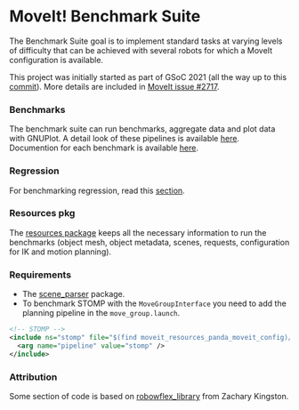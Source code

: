 # MoveIt! Benchmark Suite
The Benchmark Suite goal is to implement standard tasks at varying levels of difficulty that can be achieved with several robots for which a MoveIt configuration is available.

This project was initially started as part of GSoC 2021 (all the way up to this [commit](https://github.com/captain-yoshi/moveit_benchmark_suite/commit/f0ce81dcdf8a3905f44dfd0ae4438be6e536521a)). More details are included in [MoveIt issue #2717](https://github.com/ros-planning/moveit/issues/2717).


### Benchmarks
The benchmark suite can run benchmarks, aggregate data and plot data with GNUPlot. A detail look of these pipelines is available [here](/.docs/bm_pipeline.md). Documention for each benchmark is available [here](/.docs/benchmarks/).


### Regression
For benchmarking regression, read this [section](/.docs/regression.md).


### Resources pkg
The [resources package](/resources/) keeps all the necessary information to run the benchmarks (object mesh, object metadata, scenes, requests, configuration for IK and motion planning).


### Requirements
- The [scene_parser](https://github.com/captain-yoshi/scene_parser) package.
- To benchmark STOMP with the `MoveGroupInterface` you need to add the planning pipeline in the `move_group.launch`.
```xml
<!-- STOMP -->
<include ns="stomp" file="$(find moveit_resources_panda_moveit_config)/launch/planning_pipeline.launch.xml">
  <arg name="pipeline" value="stomp" />
</include>
```


### Attribution
Some section of code is based on [robowflex_library](https://github.com/KavrakiLab/robowflex) from Zachary Kingston.
